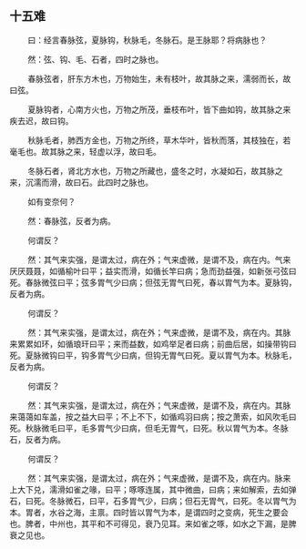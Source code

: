 ## 十五难
<p>&emsp;&emsp;
曰：经言春脉弦，夏脉钩，秋脉毛，冬脉石。是王脉耶？将病脉也？
</p>
<p>&emsp;&emsp;
然：弦、钩、毛、石者，四时之脉也。
</p>
<p>&emsp;&emsp;
春脉弦者，肝东方木也，万物始生，未有枝叶，故其脉之来，濡弱而长，故曰弦。
</p>
<p>&emsp;&emsp;
夏脉钩者，心南方火也，万物之所茂，垂枝布叶，皆下曲如钩，故其脉之来疾去迟，故曰钩。
</p>
<p>&emsp;&emsp;
秋脉毛者，肺西方金也，万物之所终，草木华叶，皆秋而落，其枝独在，若毫毛也。故其脉之来，轻虚以浮，故曰毛。
</p>
<p>&emsp;&emsp;
冬脉石者，肾北方水也，万物之所藏也，盛冬之时，水凝如石，故其脉之来，沉濡而滑，故曰石。此四时之脉也。
</p>
<p>&emsp;&emsp;
如有变奈何？
</p>
<p>&emsp;&emsp;
然：春脉弦，反者为病。
</p>
<p>&emsp;&emsp;
何谓反？
</p>
<p>&emsp;&emsp;
然：其气来实强，是谓太过，病在外；气来虚微，是谓不及，病在内。气来厌厌聂聂，如循榆叶曰平；益实而滑，如循长竿曰病；急而劲益强，如新张弓弦曰死。春脉微弦曰平；弦多胃气少曰病；但弦无胃气曰死，春以胃气为本。夏脉钩，反者为病。
</p>
<p>&emsp;&emsp;
何谓反？
</p>
<p>&emsp;&emsp;
然：其气来实强，是谓太过，病在外；气来虚微，是谓不及，病在内。其脉来累累如环，如循琅玕曰平；来而益数，如鸡举足者曰病；前曲后居，如操带钩曰死。夏脉微钩曰平，钩多胃气少曰病，但钩无胃气曰死。夏以胃气为本。秋脉毛，反者为病。
</p>
<p>&emsp;&emsp;
何谓反？
</p>
<p>&emsp;&emsp;
然：其气来实强，是谓太过，病在外；气来虚微，是谓不及，病在内。其脉来蔼蔼如车盖，按之益大曰平；不上不下，如循鸡羽曰病；按之萧索，如风吹毛曰死。秋脉微毛曰平，毛多胃气少曰病，但毛无胃气，曰死。秋以胃气为本。冬脉石，反者为病。
</p>
<p>&emsp;&emsp;
何谓反？
</p>
<p>&emsp;&emsp;
然：其气来实强，是谓太过，病在外；气来虚微，是谓不及，病在内。脉来上大下兑，濡滑如雀之喙，曰平；啄啄连属，其中微曲，曰病；来如解索，去如弹石，曰死。冬脉微石，曰平，石多胃气少，曰病；但石无胃气，曰死。冬以胃气为本。胃者，水谷之海，主禀。四时皆以胃气为本，是谓四时之变病，死生之要会也。脾者，中州也，其平和不可得见，衰乃见耳。来如雀之啄，如水之下漏，是脾衰之见也。
</p>